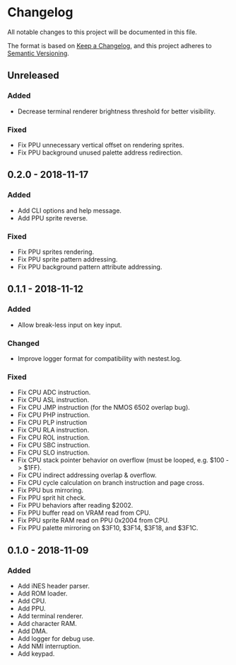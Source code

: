 # Changelog

All notable changes to this project will be documented in this file.

The format is based on [Keep a Changelog](https://keepachangelog.com/en/1.0.0/),
and this project adheres to [Semantic Versioning](https://semver.org/spec/v2.0.0.html).

## Unreleased

### Added

- Decrease terminal renderer brightness threshold for better visibility.

### Fixed

- Fix PPU unnecessary vertical offset on rendering sprites.
- Fix PPU background unused palette address redirection.

## 0.2.0 - 2018-11-17

### Added

- Add CLI options and help message.
- Add PPU sprite reverse.

### Fixed

- Fix PPU sprites rendering.
- Fix PPU sprite pattern addressing.
- Fix PPU background pattern attribute addressing.

## 0.1.1 - 2018-11-12

### Added

- Allow break-less input on key input.

### Changed

- Improve logger format for compatibility with nestest.log.

### Fixed

- Fix CPU ADC instruction.
- Fix CPU ASL instruction.
- Fix CPU JMP instruction (for the NMOS 6502 overlap bug).
- Fix CPU PHP instruction.
- Fix CPU PLP instruction
- Fix CPU RLA instruction.
- Fix CPU ROL instruction.
- Fix CPU SBC instruction.
- Fix CPU SLO instruction.
- Fix CPU stack pointer behavior on overflow (must be looped, e.g. $100 -> $1FF).
- Fix CPU indirect addressing overlap & overflow.
- Fix CPU cycle calculation on branch instruction and page cross.
- Fix PPU bus mirroring.
- Fix PPU sprit hit check.
- Fix PPU behaviors after reading $2002.
- Fix PPU buffer read on VRAM read from CPU.
- Fix PPU sprite RAM read on PPU 0x2004 from CPU.
- Fix PPU palette mirroring on $3F10, $3F14, $3F18, and $3F1C.

## 0.1.0 - 2018-11-09

### Added

- Add iNES header parser.
- Add ROM loader.
- Add CPU.
- Add PPU.
- Add terminal renderer.
- Add character RAM.
- Add DMA.
- Add logger for debug use.
- Add NMI interruption.
- Add keypad.
